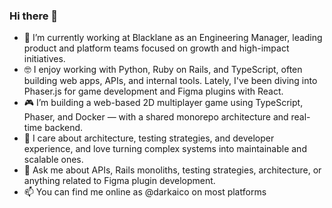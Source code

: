 ### Hi there 👋

- 🔭 I’m currently working at Blacklane as an Engineering Manager, leading product and platform teams focused on growth and high-impact initiatives.
- 🤓 I enjoy working with Python, Ruby on Rails, and TypeScript, often building web apps, APIs, and internal tools. Lately, I've been diving into Phaser.js for game development and Figma plugins with React.
- 🎮 I’m building a web-based 2D multiplayer game using TypeScript, Phaser, and Docker — with a shared monorepo architecture and real-time backend.
- 🧩 I care about architecture, testing strategies, and developer experience, and love turning complex systems into maintainable and scalable ones.
- 💬 Ask me about APIs, Rails monoliths, testing strategies, architecture, or anything related to Figma plugin development.
- 📫 You can find me online as @darkaico on most platforms

